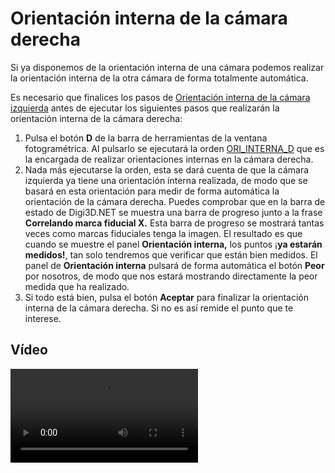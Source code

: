 # Orientación interna de la cámara derecha

Si ya disponemos de la orientación interna de una cámara podemos realizar la orientación interna de la otra cámara de forma totalmente automática.

Es necesario que finalices los pasos de [Orientación interna de la cámara izquierda](https://github.com/digi21/docs/tree/7fc627c885c16fb88afc7cc05a6df2a2f4a54563/digi3d-net/primeros-pasos/comenzando-a-utilizar-digi3d.net/comenzando-con-la-ventana-fotogrametrica/sensor-camara-conica/untitled-11/orientacion-interna/OrientacionInternaDeLaCamaraIzquierda.html) antes de ejecutar los siguientes pasos que realizarán la orientación interna de la cámara derecha:

1. Pulsa el botón **D** de la barra de herramientas de la ventana fotogramétrica. Al pulsarlo se ejecutará la orden [ORI\_INTERNA\_D](https://github.com/digi21/docs/tree/7fc627c885c16fb88afc7cc05a6df2a2f4a54563/digi3d-net/primeros-pasos/comenzando-a-utilizar-digi3d.net/comenzando-con-la-ventana-fotogrametrica/sensor-camara-conica/untitled-11/orientacion-interna/ORI_INTERNA_D.html) que es la encargada de realizar orientaciones internas en la cámara derecha.
2. Nada más ejecutarse la orden, esta se dará cuenta de que la cámara izquierda ya tiene una orientación interna realizada, de modo que se basará en esta orientación para medir de forma automática la orientación de la cámara derecha. Puedes comprobar que en la barra de estado de Digi3D.NET se muestra una barra de progreso junto a la frase **Correlando marca fiducial X.** Esta barra de progreso se mostrará tantas veces como marcas fiduciales tenga la imagen. El resultado es que cuando se muestre el panel **Orientación interna,** los puntos ¡**ya estarán medidos!**, tan solo tendremos que verificar que están bien medidos. El panel de **Orientación interna** pulsará de forma automática el botón **Peor** por nosotros, de modo que nos estará mostrando directamente la peor medida que ha realizado.
3. Si todo está bien, pulsa el botón **Aceptar** para finalizar la orientación interna de la cámara derecha. Si no es así remide el punto que te interese.

## Vídeo

<video controls>
    <source src="https://digi21.blob.core.windows.net/videos-ayuda/Orientacion%20interna%20de%20la%20camara%20derecha.mp4" type="video/mp4">
</video>

